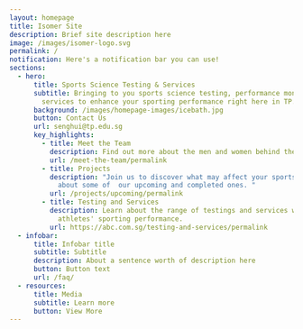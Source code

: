 ```yaml
---
layout: homepage
title: Isomer Site
description: Brief site description here
image: /images/isomer-logo.svg
permalink: /
notification: Here's a notification bar you can use!
sections:
  - hero:
      title: Sports Science Testing & Services
      subtitle: Bringing to you sports science testing, performance monitoring and
        services to enhance your sporting performance right here in TP.
      background: /images/homepage-images/icebath.jpg
      button: Contact Us
      url: senghui@tp.edu.sg
      key_highlights:
        - title: Meet the Team
          description: Find out more about the men and women behind the scene.
          url: /meet-the-team/permalink
        - title: Projects
          description: "Join us to discover what may affect your sports performance.  Read
            about some of  our upcoming and completed ones. "
          url: /projects/upcoming/permalink
        - title: Testing and Services
          description: Learn about the range of testings and services we do to support
            athletes' sporting performance.
          url: https://abc.com.sg/testing-and-services/permalink
  - infobar:
      title: Infobar title
      subtitle: Subtitle
      description: About a sentence worth of description here
      button: Button text
      url: /faq/
  - resources:
      title: Media
      subtitle: Learn more
      button: View More
---
```

